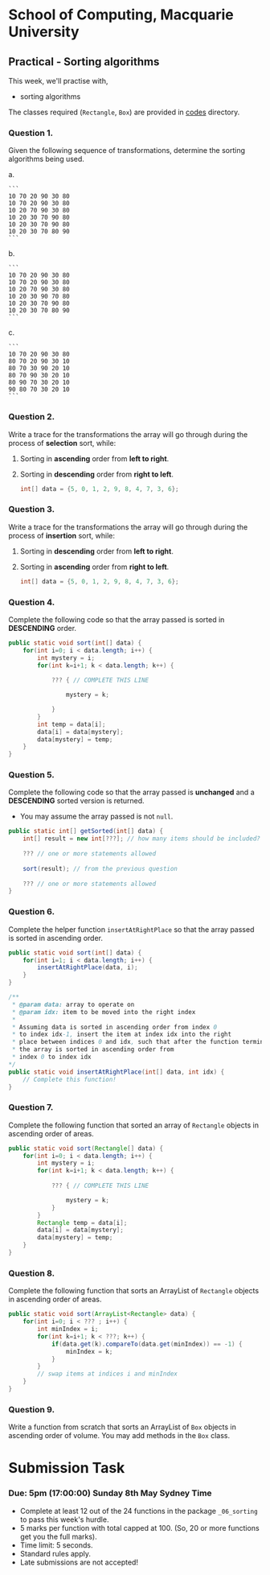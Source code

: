 # School of Computing, Macquarie University

## Practical - Sorting algorithms


This week, we'll practise with,

- sorting algorithms

The classes required (`Rectangle`, `Box`) are provided in [codes](./codes) directory.


### Question 1.

Given the following sequence of transformations, determine the sorting algorithms being used.

a. 
	
	```
	10 70 20 90 30 80
	10 70 20 90 30 80 
	10 20 70 90 30 80 
	10 20 30 70 90 80
	10 20 30 70 90 80
	10 20 30 70 80 90
	```

b.

	```
	10 70 20 90 30 80
	10 70 20 90 30 80
	10 20 70 90 30 80
	10 20 30 90 70 80
	10 20 30 70 90 80
	10 20 30 70 80 90
	```

c.

	```
	10 70 20 90 30 80
	80 70 20 90 30 10
	80 70 30 90 20 10
	80 70 90 30 20 10
	80 90 70 30 20 10
	90 80 70 30 20 10
	```

### Question 2.

Write a trace for the transformations the array will go through during the process of **selection** sort, while:

1. Sorting in **ascending** order from **left to right**.
2. Sorting in **descending** order from **right to left**.

	```java
	int[] data = {5, 0, 1, 2, 9, 8, 4, 7, 3, 6};
	```

### Question 3.

Write a trace for the transformations the array will go through during the process of **insertion** sort, while:

1. Sorting in **descending** order from **left to right**.
2. Sorting in **ascending** order from **right to left**.

	```java
	int[] data = {5, 0, 1, 2, 9, 8, 4, 7, 3, 6};
	```
	
### Question 4.

Complete the following code so that the array passed is sorted in **DESCENDING** order.

```java
public static void sort(int[] data) {
	for(int i=0; i < data.length; i++) {
		int mystery = i;
		for(int k=i+1; k < data.length; k++) {
		
			??? { // COMPLETE THIS LINE

				mystery = k;

			}
		}
		int temp = data[i];
		data[i] = data[mystery];
		data[mystery] = temp;
	}
}
```

### Question 5.

Complete the following code so that the array passed is **unchanged** and a **DESCENDING** sorted version is returned. 
- You may assume the array passed is not `null`.

```java
public static int[] getSorted(int[] data) {
	int[] result = new int[???]; // how many items should be included?
	
	??? // one or more statements allowed
	
	sort(result); // from the previous question
	
	??? // one or more statements allowed
}
```

### Question 6.

Complete the helper function `insertAtRightPlace` so that the array passed is sorted in ascending order.

```java
public static void sort(int[] data) {
	for(int i=1; i < data.length; i++) {
		insertAtRightPlace(data, i);
	}
}

/**
 * @param data: array to operate on
 * @param idx: item to be moved into the right index
 * 
 * Assuming data is sorted in ascending order from index 0 
 * to index idx-1, insert the item at index idx into the right
 * place between indices 0 and idx, such that after the function terminates, 
 * the array is sorted in ascending order from 
 * index 0 to index idx
*/
public static void insertAtRightPlace(int[] data, int idx) {
	// Complete this function!
}
```

### Question 7.

Complete the following function that sorted an array of `Rectangle` objects in ascending order of areas.


```java
public static void sort(Rectangle[] data) {
	for(int i=0; i < data.length; i++) {
		int mystery = i;
		for(int k=i+1; k < data.length; k++) {
		
			??? { // COMPLETE THIS LINE

				mystery = k;
			}
		}
		Rectangle temp = data[i];
		data[i] = data[mystery];
		data[mystery] = temp;
	}
}
```

### Question 8.

Complete the following function that sorts an ArrayList of `Rectangle` objects in ascending order of areas.


```java
public static void sort(ArrayList<Rectangle> data) {
	for(int i=0; i < ??? ; i++) {
		int minIndex = i;
		for(int k=i+1; k < ???; k++) {
			if(data.get(k).compareTo(data.get(minIndex)) == -1) {
				minIndex = k;
			}
		}
		// swap items at indices i and minIndex
	}
}
```

### Question 9.

Write a function from scratch that sorts an ArrayList of `Box` objects in ascending order of volume. You may add methods in the `Box` class.

# Submission Task

### Due: 5pm (17:00:00) Sunday 8th May Sydney Time

- Complete at least 12 out of the 24 functions in the package `_06_sorting` to pass this week's hurdle.
- 5 marks per function with total capped at 100. (So, 20 or more functions get you the full marks).
- Time limit: 5 seconds.
- Standard rules apply.
- Late submissions are not accepted!
